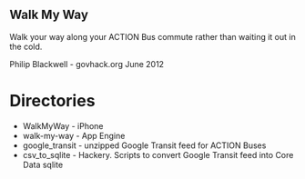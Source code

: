 ## Walk My Way

Walk your way along your ACTION Bus commute rather than waiting it out in the cold.

Philip Blackwell - govhack.org June 2012

# Directories
- WalkMyWay - iPhone
- walk-my-way - App Engine
- google\_transit - unzipped Google Transit feed for ACTION Buses
- csv\_to\_sqlite - Hackery. Scripts to convert Google Transit feed into Core Data sqlite